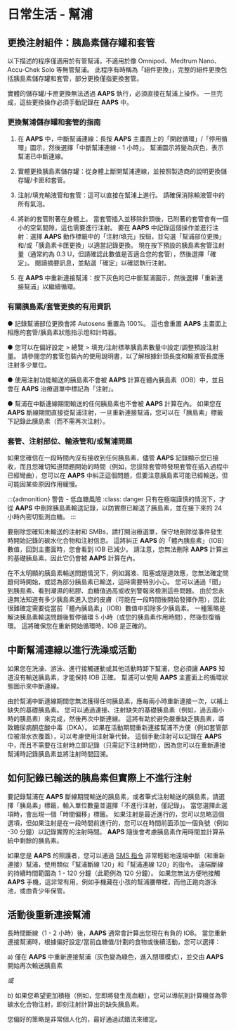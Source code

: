 # 日常生活 - 幫浦

## 更換注射組件：胰島素儲存罐和套管

以下描述的程序僅適用於有管幫浦，不適用於像 Omnipod、Medtrum Nano、Accu-Chek Solo 等無管幫浦。 此程序有時稱為「組件更換」，完整的組件更換包括胰島素儲存罐和套管，部分更換僅指更換套管。

實體的儲存罐/卡匣更換無法透過 **AAPS** 執行，必須直接在幫浦上操作。 一旦完成，這些更換操作必須手動記錄在 **AAPS** 中。

### 更換幫浦儲存罐和套管的指南

1. 在 **AAPS** 中，中斷幫浦連線：長按 **AAPS** 主畫面上的「開啟循環」/「停用循環」圖示，然後選擇「中斷幫浦連線 - 1 小時」。 幫浦圖示將變為灰色，表示幫浦已中斷連線。

2. 實體更換胰島素儲存罐：從身體上斷開幫浦連線，並按照製造商的說明更換儲存罐/卡匣和套管。

3. 注射/填充輸液管和套管：這可以直接在幫浦上進行。 請確保消除輸液管中的所有氣泡。

4. 將新的套管附著在身體上。 當套管插入並移除針頭後，已附著的套管會有一個小的空氣間隙，這也需要進行注射。 要在 **AAPS** 中記錄這個操作並進行注射：選擇 **AAPS** 動作標籤中的「注射/填充」按鈕，並勾選「幫浦部位更換」和/或「胰島素卡匣更換」以適當記錄更換。 現在按下預設的胰島素套管注射量（通常約為 0.3 U，但請確認此數值是否適合您的套管），然後選擇「確定」。 閱讀摘要訊息，並點選「確定」以確認執行注射。

5. 在 **AAPS** 中重新連接幫浦：按下灰色的已中斷幫浦圖示，然後選擇「重新連接幫浦」以繼續循環。

### 有關胰島素/套管更換的有用資訊

●	記錄幫浦部位更換會將 Autosens 重置為 100%。 這也會重置 **AAPS** 主畫面上相應的套管/胰島素狀態指示燈和計時器。

●	您可以在偏好設定 > 總覽 > 填充/注射標準胰島素數量中設定/調整預設注射量。 請參閱您的套管包裝內的使用說明書，以了解根據針頭長度和輸液管長度應注射多少單位。

●	使用注射功能輸送的胰島素不會被 **AAPS** 計算在體內胰島素（IOB）中，並且會在 **AAPS** 治療選單中標記為「注射」。

●	幫浦在中斷連線期間輸送的任何胰島素也不會被 **AAPS** 計算在內。 如果您在 **AAPS** 斷線期間直接從幫浦注射，一旦重新連接幫浦，您可以在「胰島素」標籤下記錄此胰島素（而不需再次注射）。

### 套管、注射部位、輸液管和/或幫浦問題

如果您確信在一段時間內沒有接收到任何胰島素，儘管 **AAPS** 記錄顯示您已接收，而且您確切知道問題開始的時間（例如，您拔除套管時發現套管在插入過程中已經彎曲），您可以在 **AAPS** 中糾正這個問題，但要注意胰島素可能已經輸送，但可能因某些原因作用緩慢。

:::{admonition} 警告 - 低血糖風險
:class: danger
只有在極端謹慎的情況下，才從 **AAPS** 中刪除胰島素輸送記錄，以防實際已輸送了胰島素，並在接下來的 24 小時內密切監測血糖。
:::

要刪除您確知未輸送的注射和 SMBs，請打開治療選單，保守地刪除從事件發生時開始記錄的碳水化合物和注射信息。 這將糾正 **AAPS** 的「體內胰島素」（IOB）數值，回到主畫面時，您會看到 IOB 已減少。 請注意，您無法刪除 **AAPS** 計算出的基礎胰島素，因此它仍會被 **AAPS** 計算在內。

在不太明顯的胰島素輸送問題情況下，例如漏液、阻塞或隧道效應，您無法確定問題何時開始，或認為部分胰島素已輸送，這時需要特別小心。 您可以通過「聞」到胰島素、看到潮濕的粘膠、血糖值過高或收到警報來檢測這些問題。 由於您永遠無法知道有多少胰島素進入您的皮膚（可能在一段時間後開始發揮作用），因此很難確定需要從當前「體內胰島素」（IOB）數值中扣除多少胰島素。 一種策略是解決胰島素輸送問題後暫停循環 5 小時（或您的胰島素作用時間），然後恢復循環。 這將確保您在重新開始循環時，IOB 是正確的。

## 中斷幫浦連線以進行洗澡或活動

如果您在洗澡、游泳、進行接觸運動或其他活動時卸下幫浦，您必須讓 **AAPS** 知道沒有輸送胰島素，才能保持 IOB 正確。 幫浦可以使用 **AAPS** 主畫面上的循環狀態圖示來中斷連線。

由於幫浦中斷連線期間您無法獲得任何胰島素，應每兩小時重新連接一次，以補上缺失的基礎胰島素。 您可以通過連接、注射缺失的基礎胰島素（例如，過去兩小時的胰島素）來完成，然後再次中斷連線。 這將有助於避免嚴重缺乏胰島素，導致糖尿病酮症酸中毒（DKA）。 如果在活動期間重新連接幫浦不方便（例如套管部位被潛水衣覆蓋），可以考慮使用注射筆代替。 這個手動注射可以記錄在 **AAPS** 中，而且不需要在注射時立即記錄（只需記下注射時間），因為您可以在重新連接幫浦時記錄胰島素並將注射時間回溯。

## 如何記錄已輸送的胰島素但實際上不進行注射

要記錄幫浦在 **AAPS** 斷線期間輸送的胰島素，或者筆式注射輸送的胰島素，請選擇「胰島素」標籤，輸入單位數量並選擇「不進行注射，僅記錄」。 當您選擇此選項時，會出現一個「時間偏移」標籤。 如果注射是最近進行的，您可以忽略這個選項，但如果注射是在一段時間前進行的，您可以在時間前面添加一個負號（例如 -30 分鐘）以記錄實際的注射時間。 **AAPS** 隨後會考慮胰島素作用時間並計算系統中剩餘的胰島素。

如果您是 **AAPS** 的照護者，您可以通過 [SMS 指令](sms-commands) 非常輕鬆地遠端中斷（和重新連接）幫浦，使用類似「幫浦斷線 120」和「幫浦連線 120」的指令。 遠端斷線的持續時間範圍為 1 - 120 分鐘（此範例為 120 分鐘）。 如果您無法方便地接觸 **AAPS** 手機，這非常有用，例如手機藏在小孩的幫浦腰帶裡，而他正跑向游泳池，或由青少年保管。

## 活動後重新連接幫浦

長時間斷線（1 - 2 小時）後，**AAPS** 通常會計算出您現在有負的 IOB。 當您重新連接幫浦時，根據偏好設定/當前血糖值/計劃的食物或後續活動，您可以選擇：

a) 僅在 **AAPS** 中重新連接幫浦（灰色變為綠色，進入閉環模式），並交由 **AAPS** 開始再次輸送胰島素

_或_

b) 如果您希望更加積極（例如，您即將發生高血糖），您可以導航到計算機並為零碳水化合物注射，即刻注射計算出的缺失胰島素。

您偏好的策略是非常個人化的，最好通過試錯法來確定。
